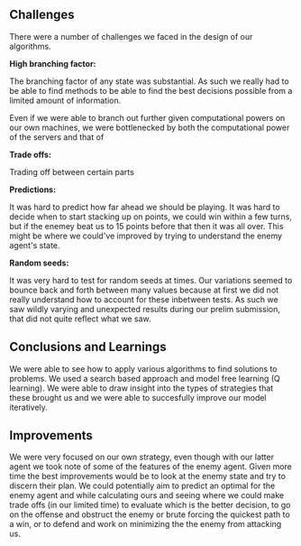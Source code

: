 ## Challenges

There were a number of challenges we faced in the design of our algorithms.

**High branching factor:**

The branching factor of any state was substantial. As such we really had to be able to find methods to be able to find the best decisions possible from a limited amount of information.

Even if we were able to branch out further given computational powers on our own machines, we were bottlenecked by both the computational  power of the servers and that of 

**Trade offs:**

Trading off between certain parts

**Predictions:**

It was hard to predict how far ahead we should be playing. It was hard to decide when to start stacking up on points, we could win within a few turns, but if the enemey beat us to 15 points before that then it was all over. This might be where we could've improved by trying to understand the enemy agent's state. 

**Random seeds:**

It was very hard to test for random seeds at times. Our variations seemed to bounce back and forth between many values because at first we did not really understand how to account for these inbetween tests. As such we saw wildly varying and unexpected results during our prelim submission, that did not quite reflect what we saw.

## Conclusions and Learnings

We were able to see how to apply various algorithms to find solutions to problems. We used a search based approach and model free learning (Q learning). We were able to draw insight into the types of strategies that these brought us and we were able to succesfully improve our model iteratively. 

## Improvements

We were very focused on our own strategy, even though with our latter agent we took note of some of the features of the enemy agent. Given more time the best improvements would be to look at the enemy state and try to discern their plan. We could potentially aim to predict an optimal for the enemy agent and while calculating ours and seeing where we could make trade offs (in our limited time) to evaluate which is the better decision, to go on the offense and obstruct the enemy or brute forcing the quickest path to a win, or to defend and work on minimizing the the enemy from attacking us.
